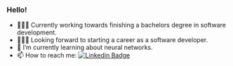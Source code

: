 ### Hello!

- 👨🏻‍🎓 Currently working towards finishing a bachelors degree in software development.
- 👨🏻‍💻 Looking forward to starting a career as a software developer.
- 🌱 I’m currently learning about neural networks.
- 📫 How to reach me: [ ![Linkedin Badge](https://img.shields.io/badge/-Austin-blue?style=flat&logo=Linkedin&logoColor=white)](https://www.linkedin.com/in/austin-t-riggs/)

